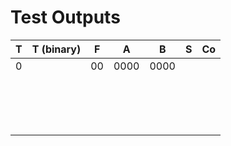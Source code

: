 # Test Outputs

| T   | T (binary) | F   | A    | B    | S   | Co  |
| --- | ---------- | --- | ---- | ---- | --- | --- |
| 0   |            | 00  | 0000 | 0000 |     |     |
|     |            |     |      |      |     |     |
|     |            |     |      |      |     |     |
|     |            |     |      |      |     |     |
|     |            |     |      |      |     |     |
|     |            |     |      |      |     |     |
|     |            |     |      |      |     |     |
|     |            |     |      |      |     |     |
|     |            |     |      |      |     |     |
|     |            |     |      |      |     |     |
|     |            |     |      |      |     |     |
|     |            |     |      |      |     |     |
|     |            |     |      |      |     |     |
|     |            |     |      |      |     |     |
|     |            |     |      |      |     |     |
|     |            |     |      |      |     |     |
|     |            |     |      |      |     |     |
